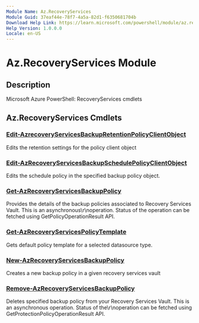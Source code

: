 ```yaml
---
Module Name: Az.RecoveryServices
Module Guid: 37eaf44e-78f7-4a5a-82d1-f6350681704b
Download Help Link: https://learn.microsoft.com/powershell/module/az.recoveryservices
Help Version: 1.0.0.0
Locale: en-US
---
```


# Az.RecoveryServices Module
## Description
Microsoft Azure PowerShell: RecoveryServices cmdlets

## Az.RecoveryServices Cmdlets
### [Edit-AzrecoveryServicesBackupRetentionPolicyClientObject](Edit-AzrecoveryServicesBackupRetentionPolicyClientObject.md)
Edits the retention settings for the policy client object

### [Edit-AzRecoveryServicesBackupSchedulePolicyClientObject](Edit-AzRecoveryServicesBackupSchedulePolicyClientObject.md)
Edits the schedule policy in the specified backup policy object.

### [Get-AzRecoveryServicesBackupPolicy](Get-AzRecoveryServicesBackupPolicy.md)
Provides the details of the backup policies associated to Recovery Services Vault.
This is an asynchronous\r\noperation.
Status of the operation can be fetched using GetPolicyOperationResult API.

### [Get-AzRecoveryServicesPolicyTemplate](Get-AzRecoveryServicesPolicyTemplate.md)
Gets default policy template for a selected datasource type.

### [New-AzRecoveryServicesBackupPolicy](New-AzRecoveryServicesBackupPolicy.md)
Creates a new backup policy in a given recovery services vault

### [Remove-AzRecoveryServicesBackupPolicy](Remove-AzRecoveryServicesBackupPolicy.md)
Deletes specified backup policy from your Recovery Services Vault.
This is an asynchronous operation.
Status of the\r\noperation can be fetched using GetProtectionPolicyOperationResult API.

